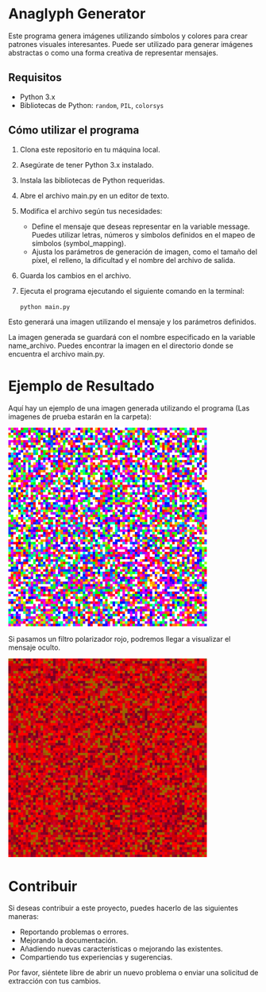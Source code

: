# Anaglyph Generator

Este programa genera imágenes utilizando símbolos y colores para crear patrones visuales interesantes. Puede ser utilizado para generar imágenes abstractas o como una forma creativa de representar mensajes.

## Requisitos

- Python 3.x
- Bibliotecas de Python: `random`, `PIL`, `colorsys`

## Cómo utilizar el programa

1. Clona este repositorio en tu máquina local.

2. Asegúrate de tener Python 3.x instalado.

3. Instala las bibliotecas de Python requeridas.

4. Abre el archivo main.py en un editor de texto.

5. Modifica el archivo según tus necesidades:

	- Define el mensaje que deseas representar en la variable message. Puedes utilizar letras, números y símbolos definidos en el mapeo de símbolos (symbol_mapping).
	- Ajusta los parámetros de generación de imagen, como el tamaño del píxel, el relleno, la dificultad y el nombre del archivo de salida.
	
6. Guarda los cambios en el archivo.

7. Ejecuta el programa ejecutando el siguiente comando en la terminal:

    `python main.py`

Esto generará una imagen utilizando el mensaje y los parámetros definidos.

La imagen generada se guardará con el nombre especificado en la variable name_archivo. Puedes encontrar la imagen en el directorio donde se encuentra el archivo main.py.

# Ejemplo de Resultado
Aquí hay un ejemplo de una imagen generada utilizando el programa (Las imagenes de prueba estarán en la carpeta):

[![Prueba](https://github.com/FacuFarias/AnaglyphGenerator/blob/main/prueba4.png "Prueba")](https://github.com/FacuFarias/AnaglyphGenerator/blob/main/prueba4.png "Prueba")

Si pasamos un filtro polarizador rojo, podremos llegar a visualizar el mensaje oculto.

[![Filtro_rojo](https://github.com/FacuFarias/AnaglyphGenerator/blob/main/prueba_filtro_rojo.png "Filtro_rojo")](https://github.com/FacuFarias/AnaglyphGenerator/blob/main/prueba_filtro_rojo.png "Filtro_rojo")

# Contribuir
Si deseas contribuir a este proyecto, puedes hacerlo de las siguientes maneras:

- Reportando problemas o errores.
- Mejorando la documentación.
- Añadiendo nuevas características o mejorando las existentes.
- Compartiendo tus experiencias y sugerencias.

Por favor, siéntete libre de abrir un nuevo problema o enviar una solicitud de extracción con tus cambios.
